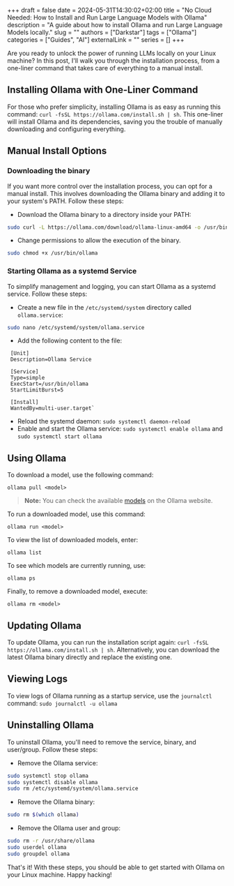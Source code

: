+++ 
draft = false
date = 2024-05-31T14:30:02+02:00
title = "No Cloud Needed: How to Install and Run Large Language Models with Ollama"
description = "A guide about how to install Ollama and run Large Language Models locally."
slug = ""
authors = ["Darkstar"]
tags = ["Ollama"]
categories = ["Guides", "AI"]
externalLink = ""
series = []
+++

Are you ready to unlock the power of running LLMs locally on your Linux machine? In this post, I'll walk you through the installation process, from a one-liner command that takes care of everything to a manual install.

## Installing Ollama with One-Liner Command

For those who prefer simplicity, installing Ollama is as easy as running this command: `curl -fsSL https://ollama.com/install.sh | sh`. This one-liner will install Ollama and its dependencies, saving you the trouble of manually downloading and configuring everything.

## Manual Install Options

### Downloading the binary

If you want more control over the installation process, you can opt for a manual install. This involves downloading the Ollama binary and adding it to your system's PATH. Follow these steps:

- Download the Ollama binary to a directory inside your PATH:

```bash
sudo curl -L https://ollama.com/download/ollama-linux-amd64 -o /usr/bin/ollama
```

- Change permissions to allow the execution of the binary.

```bash
sudo chmod +x /usr/bin/ollama
```

### Starting Ollama as a systemd Service

To simplify management and logging, you can start Ollama as a systemd service. Follow these steps:

- Create a new file in the `/etc/systemd/system` directory called `ollama.service`:

```bash
sudo nano /etc/systemd/system/ollama.service
```

- Add the following content to the file: 

```systemd
 [Unit] 
 Description=Ollama Service 
 
 [Service] 
 Type=simple 
 ExecStart=/usr/bin/ollama 
 StartLimitBurst=5 
 
 [Install] 
 WantedBy=multi-user.target`
```

- Reload the systemd daemon: `sudo systemctl daemon-reload`
- Enable and start the Ollama service: `sudo systemctl enable ollama` and `sudo systemctl start ollama`

## Using Ollama

To download a model, use the following command:

`ollama pull <model>`

> **Note:** You can check the available [models](https://ollama.com/library) on the Ollama website.

To run a downloaded model, use this command:

`ollama run <model>`

To view the list of downloaded models, enter:

`ollama list`

To see which models are currently running, use:

`ollama ps`

Finally, to remove a downloaded model, execute:

`ollama rm <model>`

## Updating Ollama

To update Ollama, you can run the installation script again: `curl -fsSL https://ollama.com/install.sh | sh`. Alternatively, you can download the latest Ollama binary directly and replace the existing one.

## Viewing Logs

To view logs of Ollama running as a startup service, use the `journalctl` command: `sudo journalctl -u ollama`

## Uninstalling Ollama

To uninstall Ollama, you'll need to remove the service, binary, and user/group. Follow these steps:

- Remove the Ollama service:

```bash
sudo systemctl stop ollama
sudo systemctl disable ollama
sudo rm /etc/systemd/system/ollama.service
```

- Remove the Ollama binary:

```bash
sudo rm $(which ollama)
```

- Remove the Ollama user and group:

```bash
sudo rm -r /usr/share/ollama
sudo userdel ollama
sudo groupdel ollama
```

That's it! With these steps, you should be able to get started with Ollama on your Linux machine. Happy hacking!
